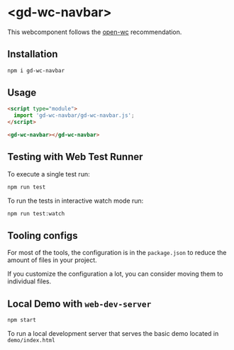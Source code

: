 # \<gd-wc-navbar>

This webcomponent follows the [open-wc](https://github.com/open-wc/open-wc) recommendation.

## Installation

```bash
npm i gd-wc-navbar
```

## Usage

```html
<script type="module">
  import 'gd-wc-navbar/gd-wc-navbar.js';
</script>

<gd-wc-navbar></gd-wc-navbar>
```

## Testing with Web Test Runner

To execute a single test run:

```bash
npm run test
```

To run the tests in interactive watch mode run:

```bash
npm run test:watch
```


## Tooling configs

For most of the tools, the configuration is in the `package.json` to reduce the amount of files in your project.

If you customize the configuration a lot, you can consider moving them to individual files.

## Local Demo with `web-dev-server`

```bash
npm start
```

To run a local development server that serves the basic demo located in `demo/index.html`
